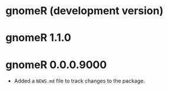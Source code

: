 # gnomeR (development version)

# gnomeR 1.1.0

# gnomeR 0.0.0.9000

* Added a `NEWS.md` file to track changes to the package.
